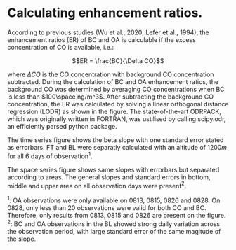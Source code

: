 # Calculating enhancement ratios.

According to previous studies (Wu et al., 2020; Lefer et al., 1994), the enhancement ratios (ER) of BC and OA is calculable if the excess concentration of CO is available, i.e.: 

$$ER = \frac{BC}{\Delta CO}$$

where $\Delta CO$ is the CO concentration with background CO concentration subtracted. During the calculation of BC and OA enhancement ratios, the background CO was determined by averaging CO concentrations when BC is less than $100\space ng/m^3$. After subtracting the background CO concentration, the ER was calculated by solving a linear orthogonal distance regression (LODR) as shown in the figure. The state-of-the-art ODRPACK, which was originally written in FORTRAN, was ustilised by calling scipy.odr, an efficiently parsed python package. 

The time series figure shows the beta slope with one standard error stated as errorbars. FT and BL were separatly calculated with an altitude of $1200m$ for all 6 days of observation$^1$.

The space series figure shows same slopes with errorbars but separated according to areas. The general slopes and standard errors in bottom, middle and upper area on all observation days were present$^2$.

$^1$: OA observations were only available on 0813, 0815, 0826 and 0828. On 0828, only less than 20 observations were valid for both CO and BC. Therefore, only results from 0813, 0815 and 0826 are present on the figure.
$^2$: BC and OA observations in the BL showed strong daily variation across the observation period, with large standard error of the same magitude of the slope.

